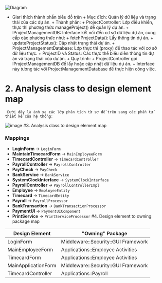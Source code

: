 ![Diagram](https://planttext.com/api/plantuml/png/n5DBRi8m4Dtx52Cs1QdX0CX22EWYYqfLMNKv94DmSUp8dWXGsvDrqIFr2dM8Gp-4TRsmRCzxC-_Do9_l7pFFwBWkDJmu-qmPtwF1Waeol4J6DNfQrMj_z4oby3jbAdHOWWj8D8KcU14GrXopNU5iRVA5rTP9wJiILCuUZjCfF97MTY_UXBY1XJNih8Q5Hkz5rknT_HZIv43AhBq4Tbi6e3p9YzZXg4sN6YQtmOo4wawGNlgPdxDiYBDj13GsXrLxJfSmwOIaor54rrMEtDLSCNBj-mctu4_HyBPYfqmHzPqxs40Fnz-6BniEVUtx9-btXXKh-ZEam9MIcb2G5aDjzf_lWVv86bbPuxUgyk9on4bkzoQPzazh0eEJM_A09ezUF8GT1wAN8L_7u-jzxUVO9FcsTHtIsXCpCdduBU8B003__mC0)
   - Giari thích thành phần biểu đồ trên
          + Mục đích: Quản lý dữ liệu và trạng thái của các dự án.
          + Thành phần:
             + ProjectController: Lớp điều khiển, thực thi phương thức manageProject() để quản lý dự án.
             + IProjectManagementDB: Interface kết nối đến cơ sở dữ liệu dự án, cung cấp các phương thức như:
                  + fetchProjectData(): Lấy thông tin dự án.
                  + updateProjectStatus(): Cập nhật trạng thái dự án.
             + ProjectManagementDatabase: Lớp thực thi (proxy) để thao tác với cơ sở dữ liệu thực.
             + ProjectID và Status: Các thực thể biểu diễn thông tin dự án và trạng thái của dự án.
          + Quy trình:
             + ProjectController gọi IProjectManagementDB để lấy hoặc cập nhật dữ liệu dự án.
             + Interface này tương tác với ProjectManagementDatabase để thực hiện công việc.
# 2. Analysis class to design element map
     Dưới đây là ánh xạ các lớp phân tích từ sơ đồ trên sang các phần tử thiết kế của hệ thống:
  ![image](https://github.com/user-attachments/assets/7244fa5f-2876-4a63-a838-1cfd56d520f6)
#3. Analysis class to design element map
### Mappings
- **LoginForm** -> `LoginForm`
- **MaintainTimecardForm** -> `MainEmployeeForm`
- **TimecardController** -> `TimecardController`
- **PayrollController** -> `PayrollController`
- **PayCheck** -> `PayCheck`
- **BankService** -> `BankService`
- **SystemClockInterface** -> `SystemClockInterface`
- **PayrollController** -> `PayrollControllerImpl`
- **Employee** -> `EmployeeEntity`
- **Timecard** -> `TimecardEntity`
- **Payroll** -> `PayrollProcessor`
- **BankTransaction** -> `BankTransactionProcessor`
- **PaymentUI** -> `PaymentUIComponent`
- **PrintService** -> `PrintServiceProcessor`
#4. Design element to owning package map

| Design Element         | "Owning" Package                          |
|-------------------------|-------------------------------------------|
| LoginForm              | Middleware::Security::GUI Framework       |
| MainEmployeeForm       | Applications::Employee Activities         |
| TimecardForm           | Applications::Employee Activities         |
| MainApplicationForm    | Middleware::Security::GUI Framework       |
| TimecardController     | Applications::Payroll                     |

